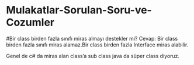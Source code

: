 # Mulakatlar-Sorulan-Soru-ve-Cozumler

#Bir class  birden fazla sınıfı miras almayı destekler mi?
Cevap:
Bir class birden fazla sınıfı miras alamaz.Bir class birden fazla Interface miras alabilir.

Genel de c# da miras alan class’a sub class java da süper class diyoruz.
